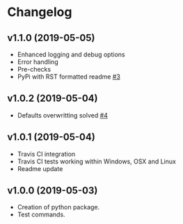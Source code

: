 <!--
 Copyright 2019 gerardcastillolasheras. All rights reserved.
 Use of this source code is governed by a BSD-style
 license that can be found in the LICENSE file.
-->

# Changelog

## v1.1.0 (2019-05-05)

* Enhanced logging and debug options
* Error handling
* Pre-checks
* PyPi with RST formatted readme [#3](https://github.com/gerardcl/renfe-cli/issues/3)

## v1.0.2 (2019-05-04)

* Defaults overwritting solved [#4](https://github.com/gerardcl/renfe-cli/issues/4)

## v1.0.1 (2019-05-04)

* Travis CI integration
* Travis CI tests working within Windows, OSX and Linux
* Readme update

## v1.0.0 (2019-05-03)

* Creation of python package.
* Test commands.
